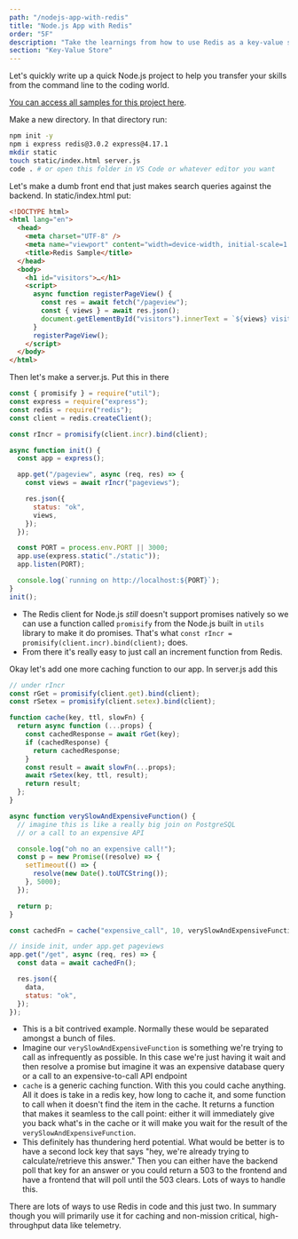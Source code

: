 ```yaml
---
path: "/nodejs-app-with-redis"
title: "Node.js App with Redis"
order: "5F"
description: "Take the learnings from how to use Redis as a key-value store and cache from the command line to code! Brian whips up two examples of how and why you'd want to use Redis with Node.js."
section: "Key-Value Store"
---
```


Let's quickly write up a quick Node.js project to help you transfer your skills from the command line to the coding world.

[You can access all samples for this project here][samples].

Make a new directory. In that directory run:

```bash
npm init -y
npm i express redis@3.0.2 express@4.17.1
mkdir static
touch static/index.html server.js
code . # or open this folder in VS Code or whatever editor you want
```

Let's make a dumb front end that just makes search queries against the backend. In static/index.html put:

```html
<!DOCTYPE html>
<html lang="en">
  <head>
    <meta charset="UTF-8" />
    <meta name="viewport" content="width=device-width, initial-scale=1.0" />
    <title>Redis Sample</title>
  </head>
  <body>
    <h1 id="visitors">…</h1>
    <script>
      async function registerPageView() {
        const res = await fetch("/pageview");
        const { views } = await res.json();
        document.getElementById("visitors").innerText = `${views} visitors!`;
      }
      registerPageView();
    </script>
  </body>
</html>
```

Then let's make a server.js. Put this in there

```javascript
const { promisify } = require("util");
const express = require("express");
const redis = require("redis");
const client = redis.createClient();

const rIncr = promisify(client.incr).bind(client);

async function init() {
  const app = express();

  app.get("/pageview", async (req, res) => {
    const views = await rIncr("pageviews");

    res.json({
      status: "ok",
      views,
    });
  });

  const PORT = process.env.PORT || 3000;
  app.use(express.static("./static"));
  app.listen(PORT);

  console.log(`running on http://localhost:${PORT}`);
}
init();
```

- The Redis client for Node.js _still_ doesn't support promises natively so we can use a function called `promisify` from the Node.js built in `utils` library to make it do promises. That's what `const rIncr = promisify(client.incr).bind(client);` does.
- From there it's really easy to just call an increment function from Redis.

Okay let's add one more caching function to our app. In server.js add this

```javascript
// under rIncr
const rGet = promisify(client.get).bind(client);
const rSetex = promisify(client.setex).bind(client);

function cache(key, ttl, slowFn) {
  return async function (...props) {
    const cachedResponse = await rGet(key);
    if (cachedResponse) {
      return cachedResponse;
    }
    const result = await slowFn(...props);
    await rSetex(key, ttl, result);
    return result;
  };
}

async function verySlowAndExpensiveFunction() {
  // imagine this is like a really big join on PostgreSQL
  // or a call to an expensive API

  console.log("oh no an expensive call!");
  const p = new Promise((resolve) => {
    setTimeout(() => {
      resolve(new Date().toUTCString());
    }, 5000);
  });

  return p;
}

const cachedFn = cache("expensive_call", 10, verySlowAndExpensiveFunction);

// inside init, under app.get pageviews
app.get("/get", async (req, res) => {
  const data = await cachedFn();

  res.json({
    data,
    status: "ok",
  });
});
```

- This is a bit contrived example. Normally these would be separated amongst a bunch of files.
- Imagine our `verySlowAndExpensiveFunction` is something we're trying to call as infrequently as possible. In this case we're just having it wait and then resolve a promise but imagine it was an expensive database query or a call to an expensive-to-call API endpoint
- `cache` is a generic caching function. With this you could cache anything. All it does is take in a redis key, how long to cache it, and some function to call when it doesn't find the item in the cache. It returns a function that makes it seamless to the call point: either it will immediately give you back what's in the cache or it will make you wait for the result of the `verySlowAndExpensiveFunction`.
- This definitely has thundering herd potential. What would be better is to have a second lock key that says "hey, we're already trying to calculate/retrieve this answer." Then you can either have the backend poll that key for an answer or you could return a 503 to the frontend and have a frontend that will poll until the 503 clears. Lots of ways to handle this.

There are lots of ways to use Redis in code and this just two. In summary though you will primarily use it for caching and non-mission critical, high-throughput data like telemetry.

[samples]: https://github.com/btholt/db-samples
